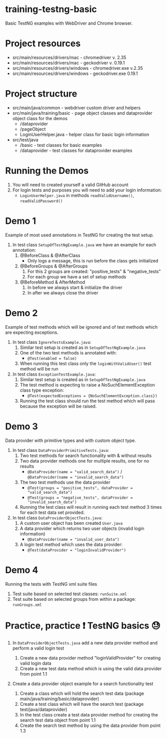 # training-testng-basic
Basic TestNG examples with WebDriver and Chrome browser.

# Project resources
* src/main/resources/drivers/mac - chromedriver v. 2.35
* src/main/resources/drivers/mac - geckodriver v. 0.19.1
* src/main/resources/drivers/windows - chromedriver.exe v.2.35
* src/main/resources/drivers/windows - geckodriver.exe 0.19.1

# Project structure
* src/main/java/common - webdriver custom driver and helpers
* src/main/java/training/basic - page object classes and dataprovider object class for the demos
    * /dataprovider
    * /pageObject
    * LoginUserHelper.java - helper class for basic login information
* src/test/java
    * /basic - test classes for basic examples
    * /dataprovider - test classes for dataprovider examples
    
# Running the Demos
1. You will need to created yourself a valid GitHub account
2. For login tests and purposes you will need to add your login information:
    * `LoginUserHelper.java` in methods `readValidUsername()`, `readValidPassword()`

# Demo 1
Example of most used annotations in TestNG for creating the test setup.

1. In test class `SetupOfTestNgExample.java` we have an example for each annotation:
    1. @BeforeClass & @AfterClass
        * Only logs a message, this is run before the class gets initialized
    2. @BeforeGroups & @AfterGroups
        1. For this 2 groups are created: "positive_tests" & "negative_tests"
        2. For each group we have a set of setup methods
    3. @BeforeMethod & AfterMethod
        1. In before we always start & initialize the driver
        2. In after we always close the driver 
        
# Demo 2
Example of test methods which will be ignored and of test methods which are expecting exceptions.

1. In test class `IgnoreTestsExample.java`:
    1. Similar test setup is created as in `SetupOfTestNgExample.java`
    2. One of the two test methods is annotated with:
        *  `@Test(enabled = false)`
    3. When running this test class only the `loginWithValidUser()` test method will be run
2. In test class `ExceptionTestExample.java`:
    1. Similar test setup is created as in `SetupOfTestNgExample.java`
    2. The test method is expecting to raise a NoSuchElementException class type exception:
        * `@Test(expectedExceptions = {NoSuchElementException.class})`
    3. Running the test class should run the test method which will pass because the exception will be raised.

# Demo 3
Data provider with primitive types and with custom object type.

1. In test class `DataProviderPrimitiveTests.java`:
    1. Two test methods for search functionality with & without results
    2. Two data provider methods one for multiple results, one for no results
        * `@DataProvider(name = "valid_search_data")` / `@DataProvider(name = "invalid_search_data")`
    3. The two test methods use the data provider 
        * `@Test(groups = "positive_tests", dataProvider = "valid_search_data")`
        * `@Test(groups = "negative_tests", dataProvider = "invalid_search_data")`
    4. Running the test class will result in running each test method 3 times for each test data set provided.
2. In test class `DataProviderObjectTests.java`:
    1. A custom user object has been created `User.java`
    2. A data provider which returns two user objects (invalid login information)
        * `@DataProvider(name = "invalid_user_data")`
    3. A login test method which uses the data provider:
        * `@Test(dataProvider = "loginInvalidProvider")`
    
# Demo 4
Running the tests with TestNG xml suite files

1. Test suite based on selected test classes: `runSuite.xml`
2. Test suite based on selected groups from within a package: `runGroups.xml`

# Practice, practice :exclamation: TestNG basics :sweat:
1. In `DataProviderObjectTests.java` add a new data provider method and perform a valid login test
    1. Create a new data provider method "loginValidProvider" for creating valid login data
    2. Create a new test data method which is using the valid data provider from point 1.1

2. Create a data provider object example for a search functionality test
    1. Create a class which will hold the search test data (package main/java/training/basic/dataprovider)
    2. Create a test class which will have the search test (package test/java/dataprovider)
    3. In the test class create a test data provider method for creating the search test data object from point 1.1
    4. Create the search test method by using the data provider from point 1.3